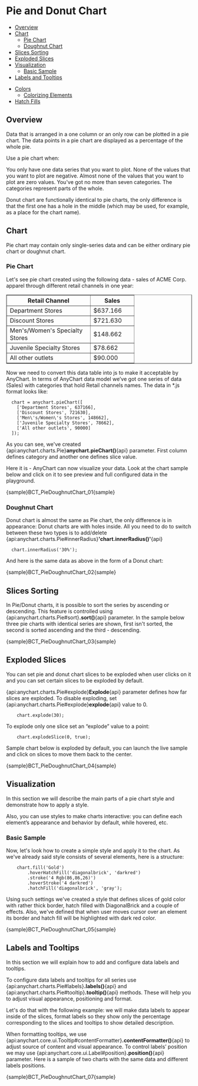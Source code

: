 # Pie and Donut Chart
                                                               
* [Overview](#overview)
* [Chart](#chart)
  * [Pie Chart](#pie_chart)
  * [Doughnut Chart](#doughnut_chart)
* [Slices Sorting](#slices_sorting)
* [Exploded Slices](#exploded_slices)
* [Visualization](#visualization)
  * [Basic Sample](#basic_sample)
* [Labels and Tooltips](#labels_and_tooltips)
<!--  * [Working with labels connectors](#label_connectors)-->
<!--* [Using markers](#using_markers)-->
* [Colors](#colors)
  * [Colorizing Elements](#colorizing_elements)
* [Hatch Fills](#hatch_fills)

## Overview

Data that is arranged in a one column or an only row can be plotted in a pie chart. The data points in a pie chart are displayed as a percentage of the whole pie.

Use a pie chart when:

You only have one data series that you want to plot.
None of the values that you want to plot are negative.
Almost none of the values that you want to plot are zero values.
You've got no more than seven categories.
The categories represent parts of the whole.

Donut chart are functionally identical to pie charts, the only difference is that the first one has a hole in the middle (which may be used, for example, as a place for the chart name).

## Chart

Pie chart may contain only single-series data and can be either ordinary pie chart or doughnut chart.

### Pie Chart

Let's see pie chart created using the following data - sales of ACME Corp. apparel through different retail channels in one year:

<table width="328" border="1" class="dtTABLE">
<tbody><tr>
<th width="210"><b>Retail Channel</b></th>
<th width="102"><b>Sales</b></th>
</tr>
<tr>
<td>Department Stores</td>
<td>$637.166</td>
</tr>
<tr>
<td>Discount Stores</td>
<td> $721.630</td>
</tr>
<tr>
<td>Men's/Women's Specialty Stores</td>
<td> $148.662</td>
</tr>
<tr>
<td>Juvenile Specialty Stores</td>
<td> $78.662</td>
</tr>
<tr>
<td>All other outlets</td>
<td> $90.000</td>
</tr>
</tbody></table>

Now we need to convert this data table into js to make it acceptable by AnyChart. In terms of AnyChart data model we’ve got one series of data (Sales) with categories that hold Retail channels names. The data in *.js format looks like:

```
  chart = anychart.pieChart([
    ['Department Stores', 637166],
    ['Discount Stores', 721630],
    ['Men\'s/Women\'s Stores', 148662],
    ['Juvenile Specialty Stores', 78662],
    ['All other outlets', 90000]
  ]);
```

As you can see, we've created {api:anychart.charts.Pie}**anychart.pieChart()**{api} parameter. First column defines category and another one defines slice value.

Here it is - AnyChart can now visualize your data. Look at the chart sample below and click on it to see preview and full configured data in the playground.

{sample}BCT\_PieDoughnutChart\_01{sample}

### Doughnut Chart

Donut chart is almost the same as Pie chart, the only difference is in appearance: Donut charts are with holes inside. All you need to do to switch between these two types is to add/delete  {api:anychart.charts.Pie#innerRadius}**'chart.innerRadius()'**{api}

```
  chart.innerRadius('30%');
```

And here is the same data as above in the form of a Donut chart:

{sample}BCT\_PieDoughnutChart\_02{sample}

## Slices Sorting

In Pie/Donut charts, it is possible to sort the series by ascending or descending. This feature is controlled using {api:anychart.charts.Pie#sort}**.sort()**{api} parameter. In the sample below three pie charts with identical series are shown, first isn't sorted, the second is sorted ascending and the third - descending.

{sample}BCT\_PieDoughnutChart\_03{sample}


## Exploded Slices

You can set pie and donut chart slices to be exploded when user clicks on it and you can set certain slices to be exploded by default.
  
  
{api:anychart.charts.Pie#explode}**Explode**{api} parameter defines how far slices are exploded. To disable exploding, set {api:anychart.charts.Pie#explode}**explode**{api} value to 0.

```
    chart.explode(30);
```

To explode only one slice set an “explode” value to a point:

```
    chart.explodeSlice(0, true);
```

Sample chart below is exploded by default, you can launch the live sample and click on slices to move them back to the center.

{sample}BCT\_PieDoughnutChart\_04{sample}

## Visualization

In this section we will describe the main parts of a pie chart style and demonstrate how to apply a style.

Also, you can use styles to make charts interactive: you can define each element’s appearance and behavior by default, while hovered, etc.


 <!--More information about these features can be found in Interactivity tutorial.-->

### Basic Sample

Now, let's look how to create a simple style and apply it to the chart. As we've already said style consists of several elements, here is a structure:

```
    chart.fill('Gold')
        .hoverHatchFill('diagonalbrick', 'darkred')
        .stroke('4 Rgb(86,86,26)')
        .hoverStroke('4 darkred')
        .hatchFill('diagonalbrick', 'gray');
```

Using such settings we've created a style that defines slices of gold color with rather thick border, hatch filled with DiagonalBrick and a couple of effects. Also, we've defined that when user moves cursor over an element its border and hatch fill will be highlighted with dark red color.

{sample}BCT\_PieDoughnutChart\_05{sample}

## Labels and Tooltips

In this section we will explain how to add and configure data labels and tooltips.
<!--Full explanation of formatting and tuning visual appearance for them can be found in Labels and tooltips.-->
To configure data labels and tooltips for all series use {api:anychart.charts.Pie#labels}**.labels()**{api} and {api:anychart.charts.Pie#tooltip}**.tooltip()**{api} methods. These will help you to adjust visual appearance, positioning and format.

Let's do that with the following example: we will make data labels to appear inside of the slices, format labels so they show only the percentage corresponding to the slices and tooltips to show detailed description.


When formatting tooltips, we use  {api:anychart.core.ui.Tooltip#contentFormatter}**.contentFormatter()**{api} to adjust source of content and visual appearance. To control labels’ position we may use  {api:anychart.core.ui.Label#position}**.position()**{api} parameter. Here is a sample of two charts with the same data and different labels positions.

{sample}BCT\_PieDoughnutChart\_07{sample}
<!--
Related Help Topics:

Learn more about labels and tooltips in Labels and tooltips
Full Keywords reference and formatting guide:Labels and tooltips
Full reference of data labels settings can be found in XML Reference, particularly <label_style> and <label_settings> nodes.
--><!--
<a name="label_connectors"/>
### Working with labels connectors

If you want pie slices labels to be shown outside of the chart, connected with slices using a smart non overlapping lines - you should change labels mode to "Outside" and configure connector line:

XML Syntax
XML Code
Plain code
01
<pie_series>
02
  <label_settings mode="Outside" text_align="Center" />
03
  <connector enabled="True" color="Black" opacity="1" thickness="1" />
04
</pie_series>
Here is a sample of Pie chart with connectors:

Live Sample:  Sample Pie chart - Working with labels connectors

And here is a sample multi-series chart with connectors:

Live Sample:  Sample Pie chart - Working with multiseries labels connectors
--><!--
<a name="using_markers"/>
## Using markers

Marker is an object with a specified shape, size, and color or an image used to mark and to identify chart elements. AnyChart allows to add markers to any data element including slices.

In the sample below we will take single-series data described above and mark the highest slice in series with a "Star5" of the "Gold" color.

To make marker visually appealing we will create a style, that will tell AnyChart to set marker size to 16 pixels in normal state, and make it bigger (22 pixels) when user moves cursor over an element.

Marker style "myMarker":

XML Syntax
XML Code
Plain code
01
<marker_style name="myMarker" color="Gold">
02
  <marker type="Star5" size="16" />
03
  <states>
04
    <hover>
05
      <marker size="22" />
06
    </hover>
07
  </states>
08
</marker_style>
To apply marker to the certain we need to create <marker> sub-node in <point> and add 
<marker enabled="True" style="myMarker"/>

XML Syntax
XML Code
Plain code
01
<point name="Peter" y="18000">
02
  <marker enabled="True" style="myMarker" />
03
</point>
And here is a result - the best retail channel for ACME Corp. is Discount Stores and we show this on the chart:

Live Sample:  Sample Pie chart - Working with markers

Related help topics:

You can read more about working with markers in Markers tutorial.
Full reference of marker style can be found in XMLReference, particularly <marker_style> node.
-->

## Colors

AnyChart uses default colors to colorize data elements of a chart automatically if you have not defined special colors, though it allows you to specify colors for the points.

### Colorizing Elements

Let's demonstrate how to apply different colors to different data series. To apply the color to the exact series we need to set the {api:anychart.charts.Pie#fill}**.fill()**{api} parameter. In the sample below there are some series with sample data and we'll color each series to different color. Here is the sample:

{sample}BCT\_PieDoughnutChart\_06{sample}

## Hatch Fills

AnyChart technology allows printing charts out. Some printers may render colors differently from the image we see on monitors, so it may be hard to distinguish charts colored differently on monitors and similarly on prints. Also it is impossible to identify colors on prints of monochrome printers. AnyChart has a very useful feature - hatch fills, ideal for differentiating elements on black and white display or for those who are color blind. Hatch fill is fully-independent structure, it doesn't rely on color fill and has its own settings. To see whole range of available hatch types see [Hatch](../Appearance_Settings/Hatch_Fill) tutorial tutorial.
To demonstrate hatch fill feature we've prepared the following sample. As you see it is completely monochrome. We have chart with 5-series with 2 data points in each. For every series we've applied different hatch fills by setting a hatch type for{api:anychart.charts.Pie#hatchFill}**.hatchFill()**{api} parameter.
That’s how we did it in our code:

```
chart = anychart.pieChart([
{x: 'P1', value: 232, hatchFill: 'diagonalcross', fill: '#EEEEEE'},
{x: 'P2', value: 224, hatchFill: 'zigzag', fill: '#EEEEEE'},
{x: 'P3', value: 252, hatchFill: 'horizontal', fill: '#EEEEEE'},
{x: 'P4', value: 219, hatchFill: 'vertical', fill: '#EEEEEE'},
{x: 'P5', value: 169, hatchFill: 'dashedbackwarddiagonal', fill: '#EEEEEE'},
{x: 'P6', value: 217, hatchFill: 'grid', fill: '#EEEEEE'},
{x: 'P7', value: 175, hatchFill: 'dashedforwarddiagonal', fill: '#EEEEEE'},
{x: 'P8', value: 199, hatchFill: 'dashedhorizontal', fill: '#EEEEEE'},
{x: 'P9', value: 297, hatchFill: 'plaid', fill: '#EEEEEE'},
{x: 'P10', value: 317, hatchFill: 'weave', fill: '#EEEEEE'}
]);
```

{sample}BCT\_PieDoughnutChart\_08{sample}